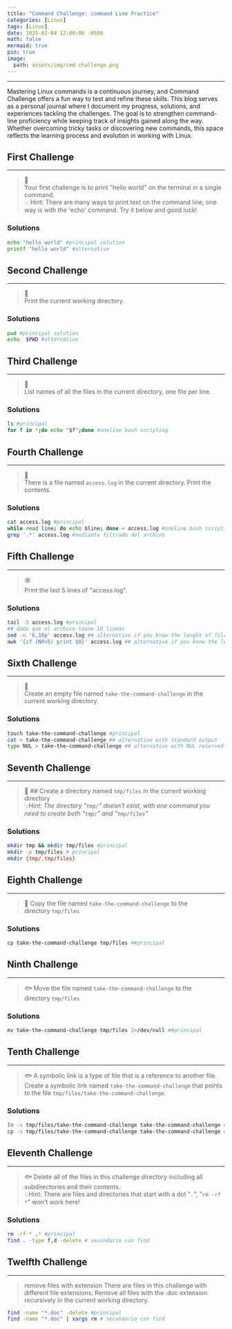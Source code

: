 ```yaml
---
title: "Command Challenge: command Line Practice"
categories: [Linux]
tags: [Linux]
date: 2025-02-04 12:00:00 -0500
math: false
mermaid: true
pin: true
image:
  path: assets/img/cmd-challenge.png
---
```

---

Mastering Linux commands is a continuous journey, and Command Challenge offers a fun way to test and refine these skills. This blog serves as a personal journal where I document my progress, solutions, and experiences tackling the challenges. The goal is to strengthen command-line proficiency while keeping track of insights gained along the way. Whether overcoming tricky tasks or discovering new commands, this space reflects the learning process and evolution in working with Linux.

## First Challenge

---

> 🐌  
> Your first challenge is to print "hello world" on the terminal in a single command.  
> 💡 Hint: There are many ways to print text on the command line, one way is with the 'echo' command. Try it below and good luck!

### Solutions

```bash
echo "hello world" #principal solution
printf "hello world" #alternative
```

## Second Challenge

---

> 🦋  
> Print the current working directory.

### Solutions

```bash
pwd #principal solution
echo  $PWD #alternative
```

## Third Challenge

---

> 🐛  
> List names of all the files in the current directory, one file per line.

### Solutions

```bash
ls #principal
for f in *;do echo "$f";done #oneline bash scripting
```

## Fourth Challenge

---

> 🦗  
> There is a file named `access.log` in the current directory. Print the contents.

### Solutions

```bash
cat access.log #principal
while read line; do echo $line; done < access.log #oneline bash scripting
grep '.*' access.log #mediante filtrado del archivo
```

## Fifth Challenge

---

> 🕸️  
> Print the last 5 lines of "access.log".

### Solutions

```bash
tail -5 access.log #principal
## dado que el archivo tiene 10 lineas
sed -n '6,10p' access.log ## alternative if you know the lenght of file
awk '{if (NR>5) print $0}' access.log ## alternative if you know the lenght of file
```

## Sixth Challenge

---

> 🐬  
> Create an empty file named `take-the-command-challenge` in the current working directory.

### Solutions

```bash
touch take-the-command-challenge #principal
cat > take-the-command-challenge ## alternative with standard output
type NUL > take-the-command-challenge ## alternative with NUL reserved word and standar output
```

## Seventh Challenge

---

> 🐬 ## Create a directory named `tmp/files` in the current working directory  
> 💡_Hint: The directory "`tmp/`" doesn't exist, with one command you need to create both "`tmp/`" and "`tmp/files`"_

### Solutions

```bash
mkdir tmp && mkdir tmp/files #principal
mkdir -p tmp/files # principal
mkdir {tmp/,tmp/files}
```

## Eighth Challenge

---

> 🐬 Copy the file named `take-the-command-challenge` to the directory `tmp/files`

### Solutions

```bash
cp take-the-command-challenge tmp/files ##principal
```

## Ninth Challenge

---

> 🐟 Move the file named `take-the-command-challenge` to the directory `tmp/files`

### Solutions

```bash
mv take-the-command-challenge tmp/files 2>/dev/null ##principal
```

## Tenth Challenge

---

> 🐟 A symbolic link is a type of file that is a reference to another file.  
> Create a symbolic link named `take-the-command-challenge` that points to the file `tmp/files/take-the-command-challenge`.

### Solutions

```bash
ln -s tmp/files/take-the-command-challenge take-the-command-challenge ##principal
cp -s tmp/files/take-the-command-challenge take-the-command-challenge ## copia de archivo simbolica
```

## Eleventh Challenge

---

> 🐟 Delete all of the files in this challenge directory including all subdirectories and their contents.  
> 💡Hint: There are files and directories that start with a dot "`.`", "`rm -rf *`" won't work here!

### Solutions

```bash
rm -rf * .* #principal
find . -type f,d -delete # secundario con find
```

## Twelfth Challenge

---
> remove files with extension
> There are files in this challenge with different file extensions. Remove all files with the .doc extension recursively in the current working directory.

```bash
find -name "*.doc" -delete #principal
find -name "*.doc" | xargs rm # secundario con find
```
